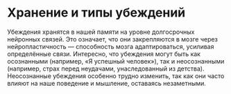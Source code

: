 # Хранение и типы убеждений

Убеждения хранятся в нашей памяти на уровне долгосрочных нейронных связей. Это означает, что они закрепляются в мозге через нейропластичность — способность мозга адаптироваться, усиливая определённые связи.
Интересно, что убеждения могут быть как осознанными (например, «Я успешный человек»), так и неосознанными (например, страх перед неудачами, унаследованный из детства). Неосознанные убеждения особенно трудно изменить, так как они часто влияют на наше поведение и мышление, оставаясь незаметными.

